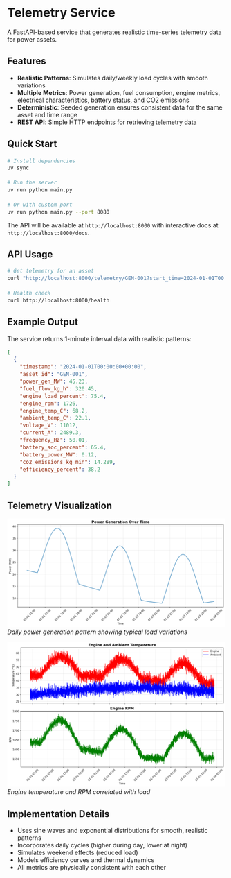 # Telemetry Service

A FastAPI-based service that generates realistic time-series telemetry data for power assets.

## Features

- **Realistic Patterns**: Simulates daily/weekly load cycles with smooth variations
- **Multiple Metrics**: Power generation, fuel consumption, engine metrics, electrical characteristics, battery status, and CO2 emissions
- **Deterministic**: Seeded generation ensures consistent data for the same asset and time range
- **REST API**: Simple HTTP endpoints for retrieving telemetry data

## Quick Start

```bash
# Install dependencies
uv sync

# Run the server
uv run python main.py

# Or with custom port
uv run python main.py --port 8080
```

The API will be available at `http://localhost:8000` with interactive docs at `http://localhost:8000/docs`.

## API Usage

```bash
# Get telemetry for an asset
curl "http://localhost:8000/telemetry/GEN-001?start_time=2024-01-01T00:00:00Z&end_time=2024-01-01T02:00:00Z"

# Health check
curl http://localhost:8000/health
```

## Example Output

The service returns 1-minute interval data with realistic patterns:

```json
[
  {
    "timestamp": "2024-01-01T00:00:00+00:00",
    "asset_id": "GEN-001",
    "power_gen_MW": 45.23,
    "fuel_flow_kg_h": 320.45,
    "engine_load_percent": 75.4,
    "engine_rpm": 1726,
    "engine_temp_C": 68.2,
    "ambient_temp_C": 22.1,
    "voltage_V": 11012,
    "current_A": 2489.3,
    "frequency_Hz": 50.01,
    "battery_soc_percent": 65.4,
    "battery_power_MW": 0.12,
    "co2_emissions_kg_min": 14.289,
    "efficiency_percent": 38.2
  }
]
```

## Telemetry Visualization

![Power Generation](./images/power_generation.png)
*Daily power generation pattern showing typical load variations*

![Engine Metrics](./images/engine_metrics.png)
*Engine temperature and RPM correlated with load*

## Implementation Details

- Uses sine waves and exponential distributions for smooth, realistic patterns
- Incorporates daily cycles (higher during day, lower at night)
- Simulates weekend effects (reduced load)
- Models efficiency curves and thermal dynamics
- All metrics are physically consistent with each other